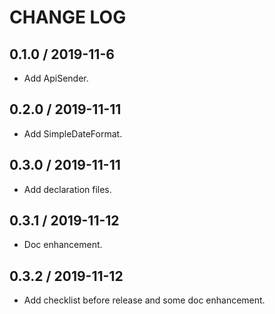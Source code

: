 # CHANGE LOG

## 0.1.0 / 2019-11-6

- Add ApiSender.

## 0.2.0 / 2019-11-11

- Add SimpleDateFormat.

## 0.3.0 / 2019-11-11

- Add declaration files.

## 0.3.1 / 2019-11-12

- Doc enhancement.

## 0.3.2 / 2019-11-12

- Add checklist before release and some doc enhancement.
